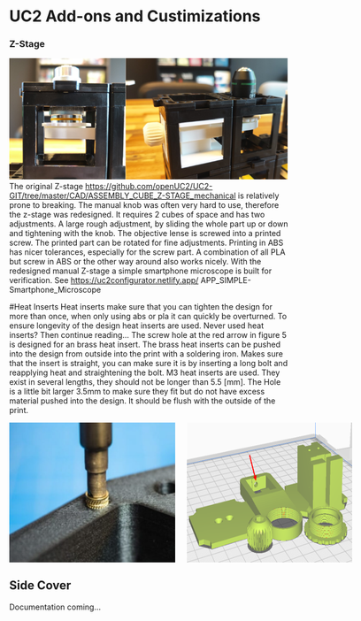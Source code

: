 # UC2 Add-ons and Custimizations

### Z-Stage
<img src="..//IMG//zstage.png" alt="Heat Insert" style="width: 600px; margin-right: 20px;"> <br>
The original Z-stage https://github.com/openUC2/UC2-GIT/tree/master/CAD/ASSEMBLY_CUBE_Z-STAGE_mechanical is relatively prone to breaking. The manual knob was often very hard to use, therefore the z-stage was redesigned. It requires 2 cubes of space and has two adjustments. A large rough adjustment, by sliding the whole part up or down and tightening with the knob. The objective lense is screwed into a printed screw. The printed part can be rotated for fine adjustments. Printing in ABS has nicer tolerances, especially for the screw part. A combination of all PLA but screw in ABS or the other way around also works nicely. 
With the redesigned manual Z-stage a simple smartphone microscope is built for verification. See https://uc2configurator.netlify.app/ APP_SIMPLE-Smartphone_Microscope <br>

#Heat Inserts
Heat inserts make sure that you can tighten the design for more than once, when only using abs or pla it can quickly be overturned. To ensure longevity of the design heat inserts are used.
Never used heat inserts? Then continue reading… The screw hole at the red arrow in figure 5 is designed for an brass heat insert. 
The brass heat inserts can be pushed into the design from outside into the print with a soldering iron. Makes sure that the insert is straight, you can make sure it is by inserting a long bolt and reapplying heat and straightening the bolt. 
M3 heat inserts are used. They exist in several lengths, they should not be longer than 5.5 [mm]. The Hole is a little bit larger 3.5mm to make sure they fit but do not have excess material pushed into the design. It should be flush with the outside of the print. <br>




<div style="display: flex;">
    <img src="..//IMG//heatinsert.png" alt="Heat Insert" style="width: 300px; margin-right: 20px;">
    <img src="..//IMG//buildplate.png" alt="Heat Insert" style="width: 300px; margin-right: 20px;">
</div>

## Side Cover

Documentation coming...